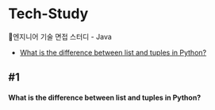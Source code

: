 # Tech-Study
📂엔지니어 기술 면접 스터디 - Java
- [What is the difference between list and tuples in Python?](#2)





## #1
#### What is the difference between list and tuples in Python?
